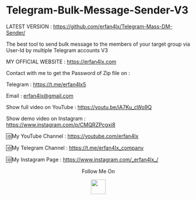 # Telegram-Bulk-Message-Sender-V3
LATEST VERSION : https://github.com/erfan4lx/Telegram-Mass-DM-Sender/

The best tool to send bulk message to the members of your target group via User-Id by multiple Telegram accounts V3

 MY OFFICIAL WEBSITE : https://erfan4lx.com

Contact with me to get the Password of Zip file on :

 Telegram : https://t.me/erfan4lx5
  
 Email : erfan4lx@gmail.com
  
 Show full video on YouTube : https://youtu.be/iA7Ku_cWo9Q

Show demo video on Instagram : https://www.instagram.com/p/CMQRZPcgxi8

🆔My YouTube Channel : https://youtube.com/erfan4lx

🆔My Telegram Channel : https://t.me/erfan4lx_company

🆔My Instagram Page : https://www.instagram.com/_erfan4lx_/

<p align="center">
  Follow Me On
</p>
<p align="center">
  <a href="https://www.youtube.com/c/erfan4lx?sub_confirmation=1">
    <img src="https://www.iconsdb.com/icons/preview/black/youtube-4-xxl.png" width="40" height="40">
  </a>
</p>


